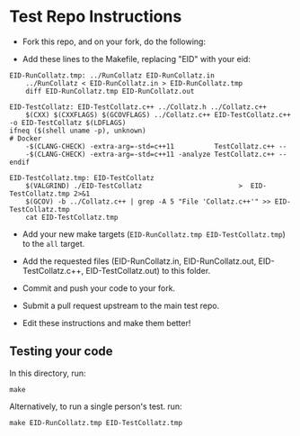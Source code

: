 # Test Repo Instructions

* Fork this repo, and on your fork, do the following:

* Add these lines to the Makefile, replacing "EID" with your eid:

```
EID-RunCollatz.tmp: ../RunCollatz EID-RunCollatz.in
	../RunCollatz < EID-RunCollatz.in > EID-RunCollatz.tmp
	diff EID-RunCollatz.tmp EID-RunCollatz.out

EID-TestCollatz: EID-TestCollatz.c++ ../Collatz.h ../Collatz.c++
	$(CXX) $(CXXFLAGS) $(GCOVFLAGS) ../Collatz.c++ EID-TestCollatz.c++ -o EID-TestCollatz $(LDFLAGS)
ifneq ($(shell uname -p), unknown)                                    # Docker
	-$(CLANG-CHECK) -extra-arg=-std=c++11          TestCollatz.c++ --
	-$(CLANG-CHECK) -extra-arg=-std=c++11 -analyze TestCollatz.c++ --
endif

EID-TestCollatz.tmp: EID-TestCollatz
	$(VALGRIND) ./EID-TestCollatz                        >  EID-TestCollatz.tmp 2>&1
	$(GCOV) -b ../Collatz.c++ | grep -A 5 "File 'Collatz.c++'" >> EID-TestCollatz.tmp
	cat EID-TestCollatz.tmp
```

* Add your new make targets (`EID-RunCollatz.tmp EID-TestCollatz.tmp`) to the `all` target.

* Add the requested files (EID-RunCollatz.in, EID-RunCollatz.out, EID-TestCollatz.c++, EID-TestCollatz.out) to this folder.

* Commit and push your code to your fork.

* Submit a pull request upstream to the main test repo.

* Edit these instructions and make them better!

## Testing your code

In this directory, run:

```
make
```

Alternatively, to run a single person's test. run:

```
make EID-RunCollatz.tmp EID-TestCollatz.tmp
```
